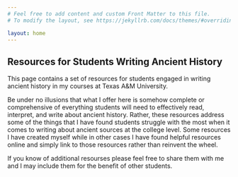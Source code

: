 ```yaml
---
# Feel free to add content and custom Front Matter to this file.
# To modify the layout, see https://jekyllrb.com/docs/themes/#overriding-theme-defaults

layout: home
---
```




## Resources for Students Writing Ancient History
This page contains a set of resources for students engaged in writing ancient history 
in my courses at Texas A&M University. 

Be under no illusions that what I offer here is somehow complete or 
comprehensive of everything students will need to effectively read, interpret, 
and write about ancient history. Rather, these resources address some of the 
things that I have found students struggle with the most when it comes to writing
about ancient sources at the college level. Some resources I have created myself while 
in other cases I have found helpful resources online and simply link to those resources
rather than reinvent the wheel. 

If you know of additional resourses please feel free to 
share them with me and I may include them for the benefit of other students.





